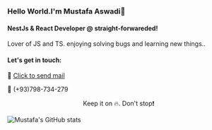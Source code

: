 ### Hello World.I'm Mustafa Aswadi👋

#### NestJs & React Developer @ straight-forwareded!
Lover of JS and TS. enjoying solving bugs and learning new things..<PR />   

#### Let's get in touch:
<p> 📧 <a href="mailto:aswadimustafa16@gmail.com">Click to send mail</a></p>
<p> 📱 (+93)798-734-279 </p> 
<p align="center"> Keep it on 🔥. Don't stop❗ </p>

![Mustafa's GitHub stats](https://github-readme-stats.vercel.app/api?username=Mustafa&show_icons=true&theme=radical)
